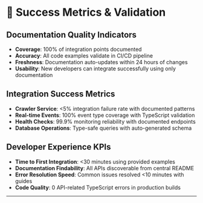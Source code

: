 # 🎯 Success Metrics & Validation

## Documentation Quality Indicators
- **Coverage**: 100% of integration points documented
- **Accuracy**: All code examples validate in CI/CD pipeline
- **Freshness**: Documentation auto-updates within 24 hours of changes
- **Usability**: New developers can integrate successfully using only documentation

## Integration Success Metrics
- **Crawler Service**: <5% integration failure rate with documented patterns
- **Real-time Events**: 100% event type coverage with TypeScript validation
- **Health Checks**: 99.9% monitoring reliability with documented endpoints
- **Database Operations**: Type-safe queries with auto-generated schema

## Developer Experience KPIs
- **Time to First Integration**: <30 minutes using provided examples
- **Documentation Findability**: All APIs discoverable from central README
- **Error Resolution Speed**: Common issues resolved <10 minutes with guides
- **Code Quality**: 0 API-related TypeScript errors in production builds

---
